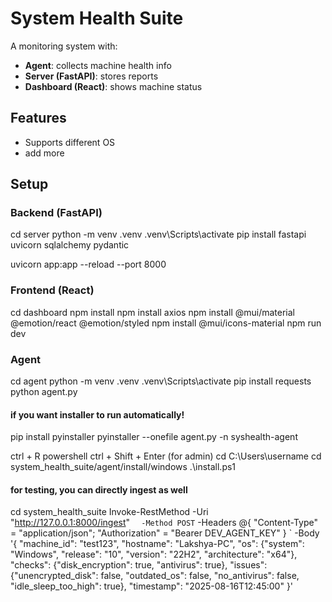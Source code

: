 # System Health Suite

A monitoring system with:

- **Agent**: collects machine health info
- **Server (FastAPI)**: stores reports
- **Dashboard (React)**: shows machine status

## Features

- Supports different OS
- add more

## Setup

### Backend (FastAPI)

cd server
python -m venv .venv
.venv\Scripts\activate
pip install fastapi uvicorn sqlalchemy pydantic

<!-- $env:API_KEY="DEV_AGENT_KEY" -->
<!-- uvicorn app:app --reload --host 0.0.0.0 --port 8000 -->

uvicorn app:app --reload --port 8000

### Frontend (React)

cd dashboard
npm install
npm install axios
npm install @mui/material @emotion/react @emotion/styled
npm install @mui/icons-material
npm run dev

### Agent

cd agent
python -m venv .venv
.venv\Scripts\activate
pip install requests
python agent.py

#### if you want installer to run automatically!

pip install pyinstaller
pyinstaller --onefile agent.py -n syshealth-agent

ctrl + R
powershell
ctrl + Shift + Enter (for admin)
cd C:\Users\username
cd system_health_suite/agent/install/windows
.\install.ps1

#### for testing, you can directly ingest as well

cd system_health_suite
Invoke-RestMethod -Uri "http://127.0.0.1:8000/ingest" `  -Method POST`
-Headers @{ "Content-Type" = "application/json"; "Authorization" = "Bearer DEV_AGENT_KEY" } `
-Body '{
"machine_id": "test123",
"hostname": "Lakshya-PC",
"os": {"system": "Windows", "release": "10", "version": "22H2", "architecture": "x64"},
"checks": {"disk_encryption": true, "antivirus": true},
"issues": {"unencrypted_disk": false, "outdated_os": false, "no_antivirus": false, "idle_sleep_too_high": true},
"timestamp": "2025-08-16T12:45:00"
}'
